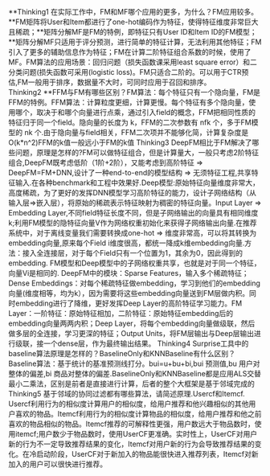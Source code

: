 **Thinking1	在实际工作中，FM和MF哪个应用的更多，为什么？FM应用较多。**FM矩阵将User和Item都进行了one-hot编码作为特征，使得特征维度非常巨大且稀疏；**矩阵分解MF是FM的特例，即特征只有User ID和Item ID的FM模型；**矩阵分解MF只适用于评分预测，进行简单的特征计算，无法利用其他特征；FM引入了更多的辅助信息作为特征；FM在计算二阶特征组合系数的时候，使用了MF。FM算法的应用场景：回归问题（损失函数课采用least square error）和二分类问题(损失函数可采用(logistic loss)。FM只适合二阶的。可以用于CTR预估,FM一般用于排序，数据量不大时，可同时应用于召回和排序。		
Thinking2	**FFM与FM有哪些区别？FM算法：每个特征只有一个隐向量，FM是FFM的特例。FFM算法：计算粒度更细，计算更慢。每个特征有多个隐向量，使用哪个，取决于和哪个向量进行点乘，通过引入field的概念，FFM把相同性质的特征归于同一个field。隐向量的长度为 k，FFM的二次参数有 nfk 个，多于FM模型的 nk 个.由于隐向量与field相关，FFM二次项并不能够化简，计算复杂度是O(k*n^2)FFM的k值一般远小于FM的k值
Thinking3	DeepFM相比于FM解决了哪些问题，原理是怎样的?FM可以做特征组合，但是计算量大，一般只考虑2阶特征组合,DeepFM既考虑低阶（1阶+2阶），又能考虑到高阶特征 => DeepFM=FM+DNN,设计了一种end-to-end的模型结构 => 无须特征工程,共享特征输入.在各种benchmark和工程中效果好.Deep模型:原始特征向量维度非常大，高度稀疏，为了更好的发挥DNN模型学习高阶特征的能力，设计子网络结构（从输入层=>嵌入层），将原始的稀疏表示特征映射为稠密的特征向量。Input Layer => Embedding Layer,不同field特征长度不同，但是子网络输出的向量具有相同维度k;利用FM模型的隐特征向量V作为网络权重初始化来获得子网络输出向量.在推荐系统中，对于离线变量我们需要转换成one-hot => 维度非常高，可以将其转换为embedding向量,原来每个Field i维度很高，都统一降成k维embedding向量.方法：接入全连接层，对于每个Field只有一个位置为1，其余为0，因此得到的embedding. FM模型和Deep模型中的子网络权重共享，也就是对于同一个特征，向量Vi是相同的. DeepFM中的模块：Sparse Features，输入多个稀疏特征；Dense Embeddings：对每个稀疏特征做embedding，学习到他们的embedding向量(维度相等，均为k），因为需要将这些embedding向量送到FM层做内积。同时embedding进行了降维，更好发挥Deep Layer的高阶特征学习能力。FM Layer：一阶特征：原始特征相加，二阶特征：原始特征embedding后的embedding向量两两内积；Deep Layer，将每个embedding向量做级联，然后做多层的全连接，学习更深的特征；Output Units，将FM层输出与Deep层输出进行级联，接一个dense层，作为最终输出结果。Thinking4	Surprise工具中的baseline算法原理是怎样的？BaselineOnly和KNNBaseline有什么区别？	Baseline算法：基于统计的基准预测线打分。bui=u+bu+bi,bui 预测值,bu 用户对整体的偏差,bi 商品对整体的偏差.BaselineOnly和KNNBaseline都是应用ALS交替最小二乘法，区别是前者是直接进行计算，后者的整个大框架是基于邻域完成的
Thinking5	基于邻域的协同过滤都有哪些算法，请简述原理.Usercf和Itemcf.	Usercf利用行为的相似度计算用户的相似度，给用户推荐和他兴趣相似的其他用户喜欢的物品。Itemcf利用行为的相似度计算物品的相似度，给用户推荐和他之前喜欢的物品相似的物品。Itemcf推荐的可解释性更强，用户数远大于物品数时，使用itemcf;用户数少于物品数时，使用UserCF更准确。实时性上，UserCF对用户新的行为不一定导致推荐结果的变化，Itemcf对用户新的行为会导致推荐结果的变化。在冷启动阶段，UserCF对于新加入的物品能很快进入推荐列表，Itemcf对新加入的用户可以很快进行推荐。
